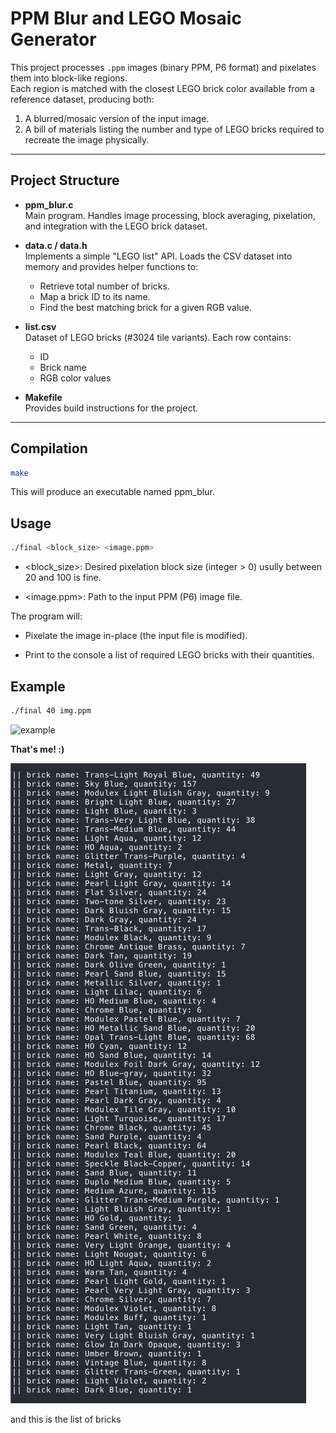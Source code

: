 # PPM Blur and LEGO Mosaic Generator

This project processes `.ppm` images (binary PPM, P6 format) and pixelates them into block-like regions.  
Each region is matched with the closest LEGO brick color available from a reference dataset, producing both:

1. A blurred/mosaic version of the input image.  
2. A bill of materials listing the number and type of LEGO bricks required to recreate the image physically.  

---

## Project Structure

- **ppm_blur.c**  
  Main program. Handles image processing, block averaging, pixelation, and integration with the LEGO brick dataset.

- **data.c / data.h**  
  Implements a simple "LEGO list" API. Loads the CSV dataset into memory and provides helper functions to:
  - Retrieve total number of bricks.
  - Map a brick ID to its name.
  - Find the best matching brick for a given RGB value.

- **list.csv**  
  Dataset of LEGO bricks (#3024 tile variants). Each row contains:
  - ID
  - Brick name
  - RGB color values

- **Makefile**  
  Provides build instructions for the project.

---

## Compilation

```bash
make
```
This will produce an executable named ppm_blur.

## Usage

```bash
./final <block_size> <image.ppm>
```

- <block_size>: Desired pixelation block size (integer > 0) usully between 20 and 100 is fine.

- <image.ppm>: Path to the input PPM (P6) image file.

The program will:

- Pixelate the image in-place (the input file is modified).

- Print to the console a list of required LEGO bricks with their quantities.

## Example

```bash
./final 40 img.ppm
```
![example](images/img.png)

**That's me! :)**

![bricks list](images/bricks.png)

and this is the list of bricks 
